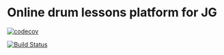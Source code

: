 # Online drum lessons platform for JG

[![codecov](https://codecov.io/gh/renatadev/drum-lessons/branch/master/graph/badge.svg)](https://codecov.io/gh/renatadev/drum-lessons)

[![Build Status](https://travis-ci.com/renatadev/drum-lessons.svg?branch=master)](https://travis-ci.com/renatadev/drum-lessons)
